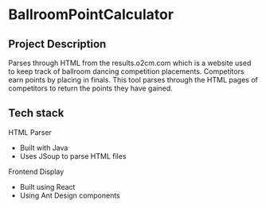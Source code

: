 # BallroomPointCalculator

## Project Description
Parses through HTML from the results.o2cm.com which is a website used to keep track of ballroom dancing competition placements. 
Competitors earn points by placing in finals. This tool parses through the HTML pages of competitors to return the points they have gained.

## Tech stack
HTML Parser
- Built with Java 
- Uses JSoup to parse HTML files

Frontend Display
- Built using React
- Using Ant Design components
